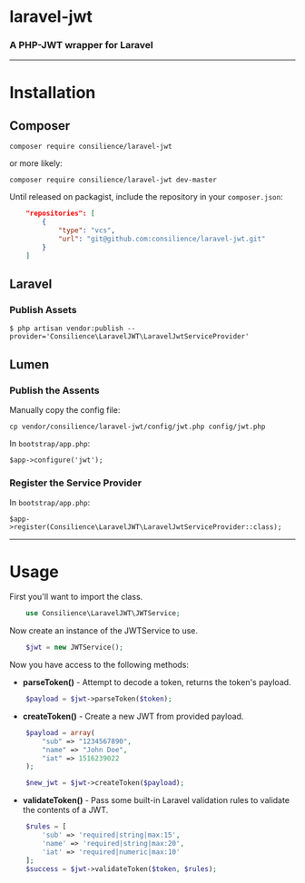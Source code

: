 # laravel-jwt
### A PHP-JWT wrapper for Laravel
---


# Installation

## Composer

    composer require consilience/laravel-jwt

or more likely:

    composer require consilience/laravel-jwt dev-master

Until released on packagist, include the repository in your `composer.json`:

```json
    "repositories": [
        {
            "type": "vcs",
            "url": "git@github.com:consilience/laravel-jwt.git"
        }
    ]
```

## Laravel

### Publish Assets

`$ php artisan vendor:publish --provider='Consilience\LaravelJWT\LaravelJwtServiceProvider'`

## Lumen

### Publish the Assents

Manually copy the config file:

    cp vendor/consilience/laravel-jwt/config/jwt.php config/jwt.php

In `bootstrap/app.php`:

    $app->configure('jwt');

### Register the Service Provider

In `bootstrap/app.php`:

    $app->register(Consilience\LaravelJWT\LaravelJwtServiceProvider::class);

---

# Usage

First you'll want to import the class.

```php
    use Consilience\LaravelJWT\JWTService;
```

Now create an instance of the JWTService to use.

```php
    $jwt = new JWTService();
```

Now you have access to the following methods:

 * __parseToken()__ - Attempt to decode a token, returns the token's payload.
```php
    $payload = $jwt->parseToken($token);
```

 * __createToken()__ - Create a new JWT from provided payload.
```php
    $payload = array(
        "sub" => "1234567890",
        "name" => "John Doe",
        "iat" => 1516239022
    );

    $new_jwt = $jwt->createToken($payload);
```

 * __validateToken()__ - Pass some built-in Laravel validation rules to validate the contents of a JWT.
```php
    $rules = [
        'sub' => 'required|string|max:15',
        'name' => 'required|string|max:20',
        'iat' => 'required|numeric|max:10'
    ];
    $success = $jwt->validateToken($token, $rules);
```
